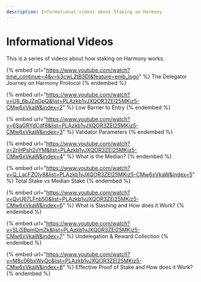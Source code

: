 ```yaml
---
description: Informational videos about Staking on Harmony
---
```


# Informational Videos

This is a series of videos about how staking on Harmony works.

{% embed url="https://www.youtube.com/watch?time_continue=4&v=k3cwL2tB3DI&feature=emb_logo" %}
The Delegator Journey on Harmony Protocol
{% endembed %}

{% embed url="https://www.youtube.com/watch?v=U8_6bJZqGpQ&list=PLAzkb1vJXQOR3ZEl25MKiz5-CMw6xVkaW&index=2" %}
Low Barrier to Entry
{% endembed %}

{% embed url="https://www.youtube.com/watch?v=6SaGRYdCdf8&list=PLAzkb1vJXQOR3ZEl25MKiz5-CMw6xVkaW&index=3" %}
Validator Parameters
{% endembed %}

{% embed url="https://www.youtube.com/watch?v=2riHPsh2yYM&list=PLAzkb1vJXQOR3ZEl25MKiz5-CMw6xVkaW&index=4" %}
What is the Median?
{% endembed %}

{% embed url="https://www.youtube.com/watch?v=Q_LacFZOly8&list=PLAzkb1vJXQOR3ZEl25MKiz5-CMw6xVkaW&index=5" %}
Total Stake vs Median Stake
{% endembed %}

{% embed url="https://www.youtube.com/watch?v=QvU67LFnb50&list=PLAzkb1vJXQOR3ZEl25MKiz5-CMw6xVkaW&index=6" %}
What is Slashing and How does it Work?&#x20;
{% endembed %}

{% embed url="https://www.youtube.com/watch?v=SLiSBpmQmZk&list=PLAzkb1vJXQOR3ZEl25MKiz5-CMw6xVkaW&index=7" %}
Undelegation & Reward Collection
{% endembed %}

{% embed url="https://www.youtube.com/watch?v=M8c06bxWyQc&list=PLAzkb1vJXQOR3ZEl25MKiz5-CMw6xVkaW&index=8" %}
Effective Proof of Stake and How does it Work?
{% endembed %}
